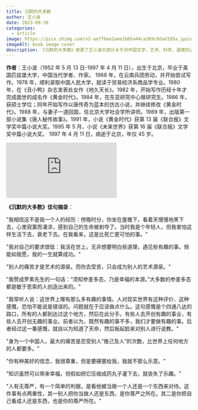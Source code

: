```yaml
---
title: 沉默的大多数
author: 王小波
date: 2023-09-30
categories:
  - article
image: https://picx.zhimg.com/v2-ae7fbee1aee1b65a44ca369c0dad195a_ipico.jpg?source=172ae18b
imageAlt: book image cover
description: 《沉默的大多数》收录了王小波大部分关于对中国文学、艺术、科学、道德的认识，并对社会道德伦理、国学、新儒家、个体尊严以及小说、艺术等方面进行了剖析，有着深刻的理性认知，而理性的思考也是该书的一大特点。
---
```


**作者**：王小波（1952 年 5 月 13 日-1997 年 4 月 11 日），出生于北京，毕业于美国匹兹堡大学，中国当代学者、作家。 1968 年，在云南兵团劳动，并开始尝试写作。1978 年，顺利录取中国人民大学，就读于贸易经济系商品学专业。1980 年，在《丑小鸭》杂志发表处女作《地久天长》。1982 年，开始写作历经十年才完成面世的成名作《黄金时代》。1984 年，在东亚研究中心做研究生。1986 年，获硕士学位；同年开始写作以唐传奇为蓝本的仿古小说，并继续修改《黄金时代》。1988 年，与妻子一道回国，任北京大学社会学所讲师。1989 年，出版第一部小说集《唐人秘传故事》。1991 年，小说《黄金时代》获第 13 届《联合报》文学奖中篇小说大奖。1995 年 5 月，小说《未来世界》获第 16 届《联合报》文学奖中篇小说大奖。 1997 年 4 月 11 日，病逝于北京，年仅 45 岁。

<iframe src="https://www.youtube-nocookie.com/embed/qurIuunAz9M?si=wnM57YsQ9q1shIEl" title="YouTube video player" frameborder="0" allow="accelerometer; autoplay; clipboard-write; encrypted-media; gyroscope; picture-in-picture; web-share" allowfullscreen></iframe>

**《沉默的大多数》佳句摘录**：

"我相信这不是我一个人的经历：傍晚时分，你坐在屋檐下，看着天慢慢地黑下去，心里寂寞而凄凉，感到自己的生命被剥夺了。当时我是个年轻人，但我害怕这样生活下去，衰老下去。在我看来，这是比死亡更可怕的事。"

"我对自己的要求很低：我活在世上，无非想要明白些道理，遇见些有趣的事。倘能如我愿，我的一生就算成功。"

"别人的痛苦才是艺术的源泉。而你去受苦，只会成为别人的艺术源泉。"

"我赞成罗素先生的一句话：“须知参差多态，乃是幸福的本源。”大多数的参差多态都是敏于思索的人创造出来的。"

"我常听人说：这世界上哪有那么多有趣的事情。人对现实世界有这种评价、这种感慨，恐怕不能说是错误的。问题就在于应该做点什么。这句感慨是个四通八达的路口，所有的人都到达过这个地方，然后在此分手。有些人去开创有趣的事业，有些人去开创无趣的事业。前者以为，既然有趣的事不多，我们才要做有趣的事。后者经过这一番感慨，就自以为知道了天命，然后板起脸来对别人进行说教。"

"身为一个中国人，最大的痛苦是忍受别人“推己及人”的次数，比世界上任何地方的人都要多。"

"你有种美好的信念，我很尊重，但是要硬塞给我，我就不那么乐意。"

"知识虽然可以带来幸福，但假如把它压缩成药丸子灌下去，就丧失了乐趣。"

"人有无尊严，有一个简单的判据，是看他被当做一个人还是一个东西来对待。这件事有点两重性，其一别人把你当做人还是东西，是你尊严之所在。其二是你把自己看成人还是东西，也是你的尊严所在。"
